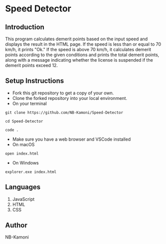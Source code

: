 # Speed Detector 
## Introduction
This program calculates demerit points based on the input speed and displays the result in the HTML page. If the speed is less than or equal to 70 km/h, it prints "Ok." If the speed is above 70 km/h, it calculates demerit points according to the given conditions and prints the total demerit points, along with a message indicating whether the license is suspended if the demerit points exceed 12.

## Setup Instructions
* Fork this git repository to get a copy of your own.
* Clone the forked repository into your local environment.
* On your terminal

```
git clone https://github.com/NB-Kamoni/Speed-Detector

cd Speed-Detector

code . 

```
* Make sure you have a web browser and VSCode installed
* On macOS
```
open index.html
```
* On Windows

```
explorer.exe index.html
```

## Languages
1. JavaScript
2. HTML
3. CSS

 
## Author
NB-Kamoni


